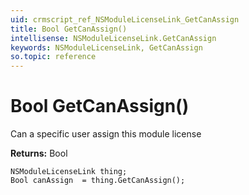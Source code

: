 ```yaml
---
uid: crmscript_ref_NSModuleLicenseLink_GetCanAssign
title: Bool GetCanAssign()
intellisense: NSModuleLicenseLink.GetCanAssign
keywords: NSModuleLicenseLink, GetCanAssign
so.topic: reference
---
```


# Bool GetCanAssign()

Can a specific user assign this module license

**Returns:** Bool

```crmscript
NSModuleLicenseLink thing;
Bool canAssign  = thing.GetCanAssign();
```

